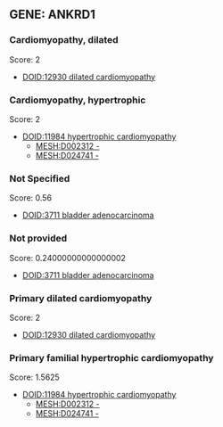 
## GENE: ANKRD1

### Cardiomyopathy, dilated

Score: 2

 * [DOID:12930 dilated cardiomyopathy](http://beta.monarchinitiative.org/disease/DOID:12930)

### Cardiomyopathy, hypertrophic

Score: 2

 * [DOID:11984 hypertrophic cardiomyopathy](http://beta.monarchinitiative.org/disease/DOID:11984)
    * [MESH:D002312 -](http://beta.monarchinitiative.org/disease/MESH:D002312)
    * [MESH:D024741 -](http://beta.monarchinitiative.org/disease/MESH:D024741)

### Not Specified

Score: 0.56

 * [DOID:3711 bladder adenocarcinoma](http://beta.monarchinitiative.org/disease/DOID:3711)

### Not provided

Score: 0.24000000000000002

 * [DOID:3711 bladder adenocarcinoma](http://beta.monarchinitiative.org/disease/DOID:3711)

### Primary dilated cardiomyopathy

Score: 2

 * [DOID:12930 dilated cardiomyopathy](http://beta.monarchinitiative.org/disease/DOID:12930)

### Primary familial hypertrophic cardiomyopathy

Score: 1.5625

 * [DOID:11984 hypertrophic cardiomyopathy](http://beta.monarchinitiative.org/disease/DOID:11984)
    * [MESH:D002312 -](http://beta.monarchinitiative.org/disease/MESH:D002312)
    * [MESH:D024741 -](http://beta.monarchinitiative.org/disease/MESH:D024741)
